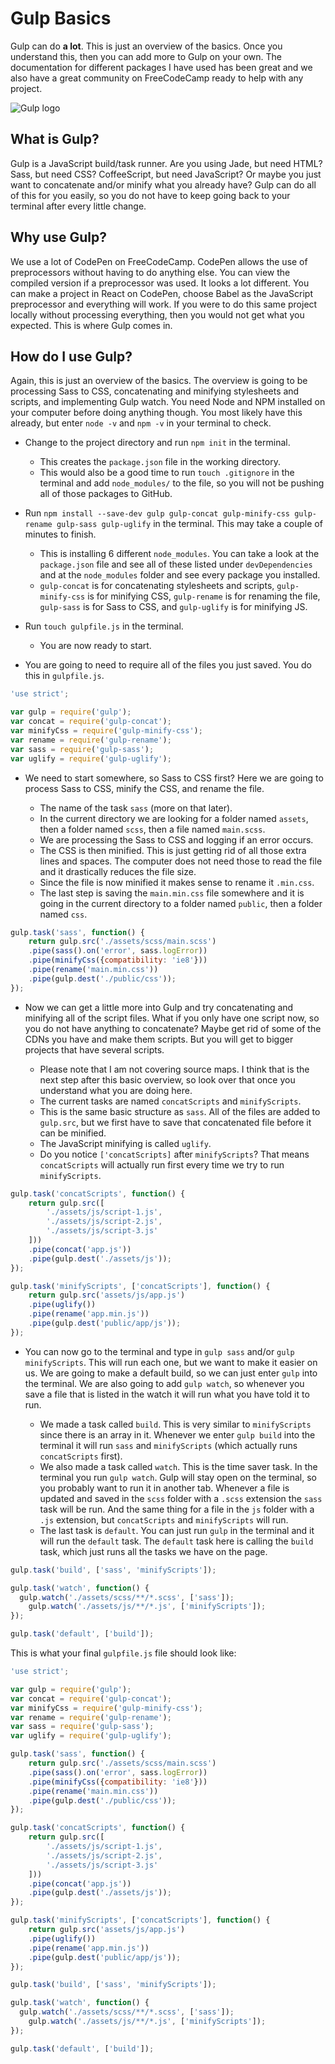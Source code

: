 # Gulp Basics

Gulp can do **a lot**. This is just an overview of the basics. Once you understand this, then you can add more to Gulp on your own. The documentation for different packages I have used has been great and we also have a great community on FreeCodeCamp ready to help with any project.

![Gulp logo](https://gfulton-images.s3.amazonaws.com/2015/Dec/gulp_logo-1450648879924.jpg)

## What is Gulp?

Gulp is a JavaScript build/task runner. Are you using Jade, but need HTML? Sass, but need CSS? CoffeeScript, but need JavaScript? Or maybe you just want to concatenate and/or minify what you already have? Gulp can do all of this for you easily, so you do not have to keep going back to your terminal after every little change.

## Why use Gulp?

We use a lot of CodePen on FreeCodeCamp. CodePen allows the use of preprocessors without having to do anything else. You can view the compiled version if a preprocessor was used. It looks a lot different. You can make a project in React on CodePen, choose Babel as the JavaScript preprocessor and everything will work. If you were to do this same project locally without processing everything, then you would not get what you expected. This is where Gulp comes in.

## How do I use Gulp?

Again, this is just an overview of the basics. The overview is going to be processing Sass to CSS, concatenating and minifying stylesheets and scripts, and implementing Gulp watch. You need Node and NPM installed on your computer before doing anything though. You most likely have this already, but enter `node -v` and `npm -v` in your terminal to check.

- Change to the project directory and run `npm init` in the terminal.

  - This creates the `package.json` file in the working directory.
  - This would also be a good time to run `touch .gitignore` in the terminal and add `node_modules/` to the file, so you will not be pushing all of those packages to GitHub.

- Run `npm install --save-dev gulp gulp-concat gulp-minify-css gulp-rename gulp-sass gulp-uglify` in the terminal. This may take a couple of minutes to finish.

  - This is installing 6 different `node_modules`. You can take a look at the `package.json` file and see all of these listed under `devDependencies` and at the `node_modules` folder and see every package you installed.
  - `gulp-concat` is for concatenating stylesheets and scripts, `gulp-minify-css` is for minifying CSS, `gulp-rename` is for renaming the file, `gulp-sass` is for Sass to CSS, and `gulp-uglify` is for minifying JS.

- Run `touch gulpfile.js` in the terminal.

  - You are now ready to start.

- You are going to need to require all of the files you just saved. You do this in `gulpfile.js`.

```javascript
'use strict';

var gulp = require('gulp');
var concat = require('gulp-concat');
var minifyCss = require('gulp-minify-css');
var rename = require('gulp-rename');
var sass = require('gulp-sass');
var uglify = require('gulp-uglify');
```

- We need to start somewhere, so Sass to CSS first? Here we are going to process Sass to CSS, minify the CSS, and rename the file.

  - The name of the task `sass` (more on that later).
  - In the current directory we are looking for a folder named `assets`, then a folder named `scss`, then a file named `main.scss`.
  - We are processing the Sass to CSS and logging if an error occurs.
  - The CSS is then minified. This is just getting rid of all those extra lines and spaces. The computer does not need those to read the file and it drastically reduces the file size.
  - Since the file is now minified it makes sense to rename it `.min.css`.
  - The last step is saving the `main.min.css` file somewhere and it is going in the current directory to a folder named `public`, then a folder named `css`.

```javascript
gulp.task('sass', function() {
    return gulp.src('./assets/scss/main.scss')
    .pipe(sass().on('error', sass.logError))
    .pipe(minifyCss({compatibility: 'ie8'}))
    .pipe(rename('main.min.css'))
    .pipe(gulp.dest('./public/css'));
});
```

- Now we can get a little more into Gulp and try concatenating and minifying all of the script files. What if you only have one script now, so you do not have anything to concatenate? Maybe get rid of some of the CDNs you have and make them scripts. But you will get to bigger projects that have several scripts.

  - Please note that I am not covering source maps. I think that is the next step after this basic overview, so look over that once you understand what you are doing here.
  - The current tasks are named `concatScripts` and `minifyScripts`.
  - This is the same basic structure as `sass`. All of the files are added to `gulp.src`, but we first have to save that concatenated file before it can be minified.
  - The JavaScript minifying is called `uglify`.
  - Do you notice `['concatScripts]` after `minifyScripts`? That means `concatScripts` will actually run first every time we try to run `minifyScripts`.

```javascript
gulp.task('concatScripts', function() {
    return gulp.src([
        './assets/js/script-1.js',
        './assets/js/script-2.js',
        './assets/js/script-3.js'
    ]))
    .pipe(concat('app.js'))
    .pipe(gulp.dest('./assets/js'));
});

gulp.task('minifyScripts', ['concatScripts'], function() {
    return gulp.src('assets/js/app.js')
    .pipe(uglify())
    .pipe(rename('app.min.js'))
    .pipe(gulp.dest('public/app/js'));
});
```

- You can now go to the terminal and type in `gulp sass` and/or `gulp minifyScripts`. This will run each one, but we want to make it easier on us. We are going to make a default build, so we can just enter `gulp` into the terminal. We are also going to add `gulp watch`, so whenever you save a file that is listed in the watch it will run what you have told it to run.

  - We made a task called `build`. This is very similar to `minifyScripts` since there is an array in it. Whenever we enter `gulp build` into the terminal it will run `sass` and `minifyScripts` (which actually runs `concatScripts` first).
  - We also made a task called `watch`. This is the time saver task. In the terminal you run `gulp watch`. Gulp will stay open on the terminal, so you probably want to run it in another tab. Whenever a file is updated and saved in the `scss` folder with a `.scss` extension the `sass` task will be run. And the same thing for a file in the `js` folder with a `.js` extension, but `concatScripts` and `minifyScripts` will run.
  - The last task is `default`. You can just run `gulp` in the terminal and it will run the `default` task. The `default` task here is calling the `build` task, which just runs all the tasks we have on the page.

```javascript
gulp.task('build', ['sass', 'minifyScripts']);

gulp.task('watch', function() {
  gulp.watch('./assets/scss/**/*.scss', ['sass']);
    gulp.watch('./assets/js/**/*.js', ['minifyScripts']);
});

gulp.task('default', ['build']);
```

This is what your final `gulpfile.js` file should look like:

```javascript
'use strict';

var gulp = require('gulp');
var concat = require('gulp-concat');
var minifyCss = require('gulp-minify-css');
var rename = require('gulp-rename');
var sass = require('gulp-sass');
var uglify = require('gulp-uglify');

gulp.task('sass', function() {
    return gulp.src('./assets/scss/main.scss')
    .pipe(sass().on('error', sass.logError))
    .pipe(minifyCss({compatibility: 'ie8'}))
    .pipe(rename('main.min.css'))
    .pipe(gulp.dest('./public/css'));
});

gulp.task('concatScripts', function() {
    return gulp.src([
        './assets/js/script-1.js',
        './assets/js/script-2.js',
        './assets/js/script-3.js'
    ]))
    .pipe(concat('app.js'))
    .pipe(gulp.dest('./assets/js'));
});

gulp.task('minifyScripts', ['concatScripts'], function() {
    return gulp.src('assets/js/app.js')
    .pipe(uglify())
    .pipe(rename('app.min.js'))
    .pipe(gulp.dest('public/app/js'));
});

gulp.task('build', ['sass', 'minifyScripts']);

gulp.task('watch', function() {
  gulp.watch('./assets/scss/**/*.scss', ['sass']);
    gulp.watch('./assets/js/**/*.js', ['minifyScripts']);
});

gulp.task('default', ['build']);
```
